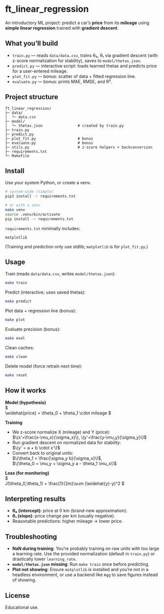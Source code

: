 # ft_linear_regression

An introductory ML project: predict a car’s **price** from its **mileage** using **simple linear regression** trained with **gradient descent**.

## What you’ll build
- `train.py` — reads `data/data.csv`, trains θ₀, θ₁ via gradient descent (with z-score normalization for stability), saves to `model/thetas.json`.
- `predict.py` — interactive script: loads learned thetas and predicts price for a user-entered mileage.
- `plot_fit.py` — bonus: scatter of data + fitted regression line.
- `evaluate.py` — bonus: prints MAE, RMSE, and R².

## Project structure
```
ft_linear_regression/
├─ data/
│  └─ data.csv
├─ model/
│  └─ thetas.json                # created by train.py
├─ train.py
├─ predict.py
├─ plot_fit.py                   # bonus
├─ evaluate.py                   # bonus
├─ utils.py                      # z-score helpers + backconversion
├─ requirements.txt
└─ Makefile
```

## Install

Use your system Python, or create a venv.

```bash
# system-wide (simple)
pip3 install -r requirements.txt

# or with a venv
make venv
source .venv/bin/activate
pip install -r requirements.txt
```

`requirements.txt` minimally includes:

```
matplotlib
```

(Training and prediction only use stdlib; `matplotlib` is for `plot_fit.py`.)

## Usage

Train (reads `data/data.csv`, writes `model/thetas.json`):
```bash
make train
```

Predict (interactive; uses saved thetas):
```bash
make predict
```

Plot data + regression line (bonus):
```bash
make plot
```

Evaluate precision (bonus):
```bash
make eval
```

Clean caches:
```bash
make clean
```

Delete model (force retrain next time):
```bash
make reset
```

## How it works

**Model (hypothesis)** \
$\
\widehat{price} = \theta_0 + \theta_1 \cdot mileage
$

**Training**  
- We z-score normalize X (mileage) and Y (price):  
  $\(x'=\frac{x-\mu_x}{\sigma_x}\), \(y'=\frac{y-\mu_y}{\sigma_y}\)$
- Run gradient descent on normalized data for stability:  
  $\(y' = a + b \cdot x'\)$
- Convert back to original units:  
  $\(\theta_1 = \frac{\sigma_y b}{\sigma_x}\)$,  
  $\(\theta_0 = \mu_y + \sigma_y a - \theta_1 \mu_x\)$

**Loss (for monitoring)**\
$\
J(\theta_0,\theta_1) = \frac{1}{2m}\sum (\widehat{y}-y)^2
$

## Interpreting results
- **θ₀ (intercept)**: price at 0 km (brand-new approximation).
- **θ₁ (slope)**: price change per km (usually negative).
- Reasonable predictions: higher mileage → lower price.

## Troubleshooting

- **NaN during training**: You’re probably training on raw units with too large a learning rate. Use the provided normalization (default in `train.py`) or drastically lower `learning_rate`.
- **`model/thetas.json` missing**: Run `make train` once before predicting.
- **Plot not showing**: Ensure `matplotlib` is installed and you’re not in a headless environment, or use a backend like `Agg` to save figures instead of showing.

## License
Educational use.
